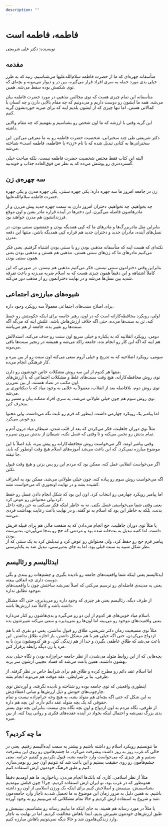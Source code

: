 ```yaml
---
description: ""
---
```


# فاطمه، فاطمه است

نویسنده: دکتر علی شریعتی

## مقدمه

متأسفانه چهره‌ای که ما از حضرت فاطمه سلام‌الله‌علیها می‌شناسیم،
زنیه که به طرز خیلی بدی مورد حمله یه سری افراد قرار می‌گیره، بین در و دیوار می‌مونه و بچه‌ای که توی شکمش بوده سقط می‌شه.
همین.

متأسفانه این تمام چیزی هست که توی مجالس مذهبی در مورد حضرت فاطمه بیان می‌شه.
همه ما ایشون رو دوست داریم و می‌دونیم که چه مقام بالایی دارن و چه انسان با کمالاتی هستن،
اما تنها چیزی که از ایشون بلدیم اینه که برای ضربه خوردنشون گریه کنیم.

این گریه وقتی با ارزشه که ما اون شخص رو بشناسیم و بفهمیم که چه مقام والایی داشته.

دکتر شریعتی طی چند سخنرانی، شخصیت حضرت فاطمه رو به ما معرفی می‌کنن.
این سخنرانی‌ها به کتابی تبدیل شده که با نام «زن» یا «فاطمه، فاطمه است» شناخته می‌شه.

البته این کتاب فقط مختص شخصیت حضرت فاطمه نیست، بلکه مباحث خیلی گسترده‌تری رو پوشش می‌ده که به نظر من فوق‌العاده جذاب و خوندنیه.

## سه چهره‌ی زن

زن در جامعه امروز ما سه چهره داره:
یکی چهره سنتی، یکی چهره مدرن و یکی چهره حضرت فاطمه سلام‌الله‌علیها.

چه بخواهیم، چه نخواهیم، دختران امروز دارن به سمت چهره جدید پیش می‌رن و از مادرهاشون فاصله می‌گیرن.
این دخترها در آینده قراره مادر بشن و اون موقع فرزندانشون هم مدرن خواهند بود.

بنابراین مثل مادربزرگ‌ها و مادرهای ما که کپی همدیگه بودن و جفتشون سنتی بودن،
در نسل‌های آینده، مادران جدید و دختران جدید هم قراره کپی همدیگه باشن، منتها این دفعه مدرن.

نکته‌ای که هست اینه که متأسفانه مذهبی بودن رو با سنتی بودن اشتباه گرفتیم.
یعنی فکر می‌کنیم مادرهای ما که زن‌های سنتی هستن، مذهبی هم هستن و مذهبی بودن یعنی همون سنتی بودن.

بنابراین وقتی دخترامون سنتی نیستن، فکر می‌کنیم مذهبی هم نیستن.
در صورتی که این کاملاً اشتباهه و این دقیقاً همون چیزی هست که به اسلام ضربه می‌زنه
و باعث تفرقه شدید بین نسل‌ها می‌شه و در نهایت دخترانمون رو از مذهب دور می‌کنه.

## شیوه‌های مبارزه‌ی اجتماعی

برای اصلاح سنت‌های اجتماعی معمولاً سه رویکرد وجود داره.

اولی، رویکرد محافظه‌کارانه است که در اون، رهبر جامعه برای اینکه حکومتش رو حفظ کنه، تن به سنت‌ها می‌ده، حتی اگه خلاف ارزش‌هاش باشه.
علتش اینه که می‌گه اگه سنت‌ها رو تغییر بده، جامعه از هم می‌پاشه.

دومی، رویکرد انقلابیه که به یکباره و خیلی سریع اون سنت رو حذف می‌کنه.
استدلالش هم اینه که اگه این کار رو انجام نده، جامعه راکد می‌شه و همیشه در زنجیر سنت‌ها باقی می‌مونه.

سومی، رویکرد اصلاحیه که به تدریج و خیلی آروم سعی می‌کنه اون سنت رو از بین ببره و کار فرهنگی انجام می‌ده.

منتها هر کدوم از این سه روش مشکلات خاص خودشون رو دارن.  
توی روش محافظه‌کارانه، هیچ وقت سنت‌های غلط و مشکلات اجتماعی که با ارزش‌های اون مکتب در تضاد هستند، از بین نمی‌رن.  
توی روش دوم، بلافاصله بعد از انقلاب، معمولاً یه خلایی به وجود میاد که با دیکتاتوری پر می‌شه.  
توی روش سوم هم چون خیلی طولانی می‌شه، یه سری افراد ممکنه بیان و مسیر رو منحرف کنن.

اما پیامبر یک رویکرد چهارمی داشت.
اینطور که فرم رو ثابت نگه می‌داشت، ولی محتوا رو عوض می‌کرد.

مثلاً توی دوران جاهلیت، فکر می‌کردن که بعد از جُنُب شدن،
شیطان میاد درون آدم و تمام بدنش رو نجس می‌کنه و تا وقتی که غسل نکنه، شیطان از بدنش بیرون نمی‌ره.

وقتی پیامبر اومد، اگر می‌خواست روش محافظه‌کارانه رو پیش ببره، باید اصلاً با این موضوع مبارزه نمی‌کرد.
که این باعث می‌شد آموزه‌های اسلام هیچ وقت اونطور که باید، جا نیفته.

اگر می‌خواست انقلابی عمل کنه، ممکن بود که مردم این رو پس بزنن و هیچ وقت قبول نکنن.

اگه می‌خواست روش سوم رو پیاده کنه، چون خیلی طولانی می‌شد، ممکن بود به انحراف کشیده بشه و در نهایت اونجوری که می‌خواست نشه.

اما پیامبر رویکرد چهارمی رو انتخاب کرد.
اون این بود که شکل انجام دادن غسل رو حفظ کرد،ولی محتواش رو عوض کرد.  
یعنی وقتی شما می‌خواستی غسل بکنی، نه به خاطر اینکه فکر می‌کنی یه جن رفته داخل بدنت،
بلکه به خاطر این بود که اسلام به تو گفته. و در نهایت باعث رعایت بهداشت فردی می‌شد.

یا مثلاً توی دوران جاهلیت، حج انجام می‌دادن که یه منفعت مالی هم برای قبیله قریش داشت.
اما کعبه تبدیل به بت‌خانه شده بود و مردمی که حج رو به‌جا می‌آوردن، بت‌پرست بودن.  
پیامبر فرم حج رو حفظ کرد، ولی محتواش رو عوض کرد
و تبدیلش کرد به یک سنتی که از نظر شکل شبیه به سنت قبلی بود، اما به جای بت‌پرستی، تبدیل شد به یکتاپرستی.

## ایدئالیسم و رئالیسم

ایدئالیسم یعنی اینکه شما واقعیت‌های جامعه رو نادیده بگیری و چشم‌هات رو ببندی و بگی دوست داری چه اتفاقی بیفته.  
یعنی یه مدینه‌ی فاضله‌ای رو ترسیم می‌کنی که اصلاً نمی‌شه ساختش چون با واقعیت‌های موجود تطابق نداره.

از طرف دیگه، رئالیسم یعنی هر چیزی که وجود داره رو می‌پذیری، حتی اگه مشکل داشته باشه و کاملاً ضد ارزش‌ها باشه.

اسلام میاد خوبی‌های هر کدوم از این دو رو می‌گیره و بدی‌هاشون رو کنار می‌ذاره.  
یعنی واقعیت‌های موجود رو می‌بینه اما اون‌ها رو نمی‌پذیره و سعی می‌کنه تغییرشون بده.

مثلاً توی مسیحیت زمان دکتر شریعتی، طلاق رو قبول نداشتن.
یعنی دو نفری که با هم ازدواج می‌کردن، حتی اگه خیلی هم با هم مشکل داشتن، باز اجازه طلاق نداشتن.
این باعث می‌شد که طلاق عاطفی بگیرن و جدا از هم زندگی کنن، و هر کدومشون برن با یه مرد یا زن دیگه رابطه برقرار کنن.

بچه‌هایی که از این روابط متولد می‌شدن، از نظر جامعه حرام‌زاده بودن و نگاه خیلی بدی بهشون داشتند.
همین باعث می‌شد که فساد عجیبی ازشون سر بزنه.

اما اسلام عقد دائم رو مطرح کرده و طلاق هم برای شرایط خاص در نظر گرفته. از طرفی، بنا بر شرایطی، عقد موقت هم می‌تونه انجام بشه.

اینطوری واقعیتی که توی جامعه بوده رو شناخته و نادیده نگرفته، و آوردتش توی چارچوب‌های خودش و ذیل ارزش‌ها و مبانی اعتقادی‌ش.  
به این شکل که حتی اگه بچه‌ای هم متولد بشه، به هیچ وجه حرام‌زاده نیست و تمام حقوقی که یک بچه متولد عقد دائم داره، این بچه هم داره.  
از طرفی، نگاه مردم به اون ازدواج و اون بچه نگاه بدی نیست.
بنابراین بچه توی بستر بدی بزرگ نمی‌شه و احتمال اینکه بخواد در آینده عقده‌های فکری و روانی پیدا کنه، از بین میره.

## ما چه کردیم؟

ما نتونستیم رویکرد اسلام رو داشته باشیم و بیشتر به سمت ایده‌آلیسم رفتیم.
یعنی در حالی که غرب روز به روز داشت پیشرفت می‌کرد، ما چشم‌هامون رو روی این پیشرفت بستیم
و هر چیزی که می‌خواست وارد جامعه بشه، قبول نکردیم و گفتیم حرامه.
یعنی چشم‌هامون رو روی حقیقت بستیم و این باعث شد که نتونیم اون چیز رو بومی‌سازی کنیم و طبق فرهنگ خودمون ازش استفاده کنیم.

مثلاً از نظر اسلامی، کاری که بانک‌ها انجام می‌دن، رباخواریه.
ما هم اومدیم دقیقاً همونطور که در غرب بود، تو ایران ازش استفاده کردیم.
چرا؟ چون قبلش نیومدیم بشناسیمش، ببینیمش و اصلاحش کنیم برای اینکه یک ورژن اسلامی از اون رو داشته باشیم.
به همین دلیل به مرور زمان این موضوع به ما تحمیل شد،به ناچار وارد جامعه‌مون شد و شروع به استفاده ازش کردیم
و حالا تمام مشکلاتی که می‌بینیم رو به وجود آورده.

یا مثلاً در مورد رسانه هم همینه.
به جای اینکه ما بیاییم رسانه رو بشناسیم، ببینیمش و طبق ارزش‌های خودمون تغییرش بدیم،
ابتدا باهاش مخالفت کردیم. اما در نهایت به ناچار وارد زندگی‌هامون شد و حالا دیگه نمی‌تونیم باهاش مبارزه کنیم.
